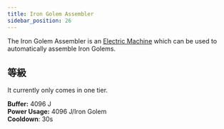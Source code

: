 ```yaml
---
title: Iron Golem Assembler
sidebar_position: 26
---
```


The Iron Golem Assembler is an [Electric Machine](Electric-Machines) which can be used to automatically assemble Iron Golems.

## 等級

It currently only comes in one tier.

**Buffer:** 4096 J  
**Power Usage:** 4096 J/Iron Golem  
**Cooldown**: 30s  
